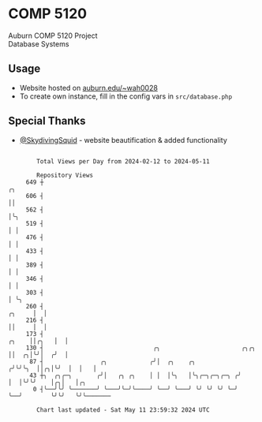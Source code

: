 # COMP 5120
Auburn COMP 5120 Project  
Database Systems

## Usage
- Website hosted on [auburn.edu/~wah0028](https://webhome.auburn.edu/~wah0028/)
- To create own instance, fill in the config vars in `src/database.php`

## Special Thanks
- [@SkydivingSquid](https://github.com/SkydivingSquid) - website beautification & added functionality

```

        Total Views per Day from 2024-02-12 to 2024-05-11

        Repository Views
     649 ┼                                                                            ╭╮
     606 ┤                                                                            ││
     562 ┤                                                                            │╰╮
     519 ┤                                                                            │ │
     476 ┤                                                                            │ │
     433 ┤                                                                            │ │
     389 ┤                                                                            │ │
     346 ┤                                                                            │ │
     303 ┤                                                                            │ ╰╮
     260 ┤                                                                     ╭╮     │  │
     216 ┤                                                                     ││     │  │
     173 ┤                                                               ╭╮    ││╭╮   │  │
     130 ┤                               ╭╮                       ╭╮╭╮   ││  ╭╮│╰╯│  ╭╯  │
      87 ┤                ╭╮            ╭╯│  ╭╮    ╭╮            ╭╯╰╯╰╮  ││╭╮│╰╯  │  │   │
      43 ┼╮  ╭╮╭─╮       ╭╯│   ╭╮ ╭╮    │ │  │╰╮   │╰╮╭─╮╭─╮╭─╮ ╭╯    │  │╰╯╰╯    │╭╮│   │╭╮
       0 ┤╰──╯╰╯ ╰───────╯ ╰───╯╰─╯╰────╯ ╰──╯ ╰───╯ ╰╯ ╰╯ ╰╯ ╰─╯     ╰──╯        ╰╯╰╯   ╰╯╰───────

        Chart last updated - Sat May 11 23:59:32 2024 UTC
        
```
